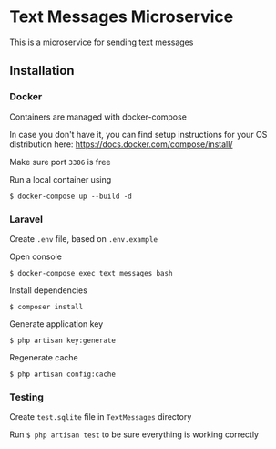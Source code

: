 # Text Messages Microservice

This is a microservice for sending text messages 

## Installation

### Docker

Containers are managed with docker-compose

In case you don't have it, you can find setup instructions for your OS distribution here: https://docs.docker.com/compose/install/

Make sure port `3306` is free

Run a local container using 

`$ docker-compose up --build -d`

### Laravel

Create `.env` file, based on `.env.example`

Open console 

`$ docker-compose exec text_messages bash`

Install dependencies 

`$ composer install`

Generate application key

`$ php artisan key:generate`

Regenerate cache 

`$ php artisan config:cache`


### Testing 

Create `test.sqlite` file in `TextMessages` directory

Run `$ php artisan test` to be sure everything is working correctly

